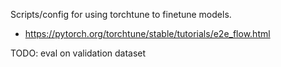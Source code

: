 Scripts/config for using torchtune to finetune models.

* https://pytorch.org/torchtune/stable/tutorials/e2e_flow.html

TODO: eval on validation dataset 